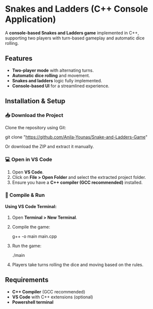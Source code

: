 # Snakes and Ladders (C++ Console Application)

A **console-based Snakes and Ladders game** implemented in C++, supporting two players with turn-based gameplay and automatic dice rolling.

## Features
- **Two-player mode** with alternating turns.
- **Automatic dice rolling** and movement.
- **Snakes and ladders** logic fully implemented.
- **Console-based UI** for a streamlined experience.

## Installation & Setup

### 📥 Download the Project
Clone the repository using Git:

git clone "https://github.com/Anila-Younas/Snake-and-Ladders-Game"

Or download the ZIP and extract it manually.

### 💻 Open in VS Code
1. Open **VS Code**.
2. Click on **File > Open Folder** and select the extracted project folder.
3. Ensure you have a **C++ compiler (GCC recommended)** installed.

### 🔨 Compile & Run
#### Using VS Code Terminal:
1. Open **Terminal > New Terminal**.
2. Compile the game:

   g++ -o main main.cpp
   
4. Run the game:

   ./main

5. Players take turns rolling the dice and moving based on the rules.

## Requirements
- **C++ Compiler** (GCC recommended)
- **VS Code** with C++ extensions (optional)
- **Powershell terminal**
